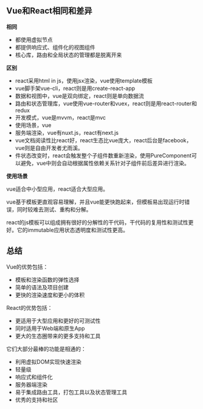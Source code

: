 
## Vue和React相同和差异
**相同**
- 都使用虚拟节点
- 都提供响应式、组件化的视图组件
- 核心库，路由和全局状态的管理都是脱离开来

**区别**
- react采用html in js，使用jsx渲染，vue使用template模板
- vue脚手架vue-cli，react则是用create-react-app
- 数据和视图中，vue是双向绑定，react则是单向数据流
- 路由和状态管理库，vue使用vue-router和vuex，react则是用react-router和redux
- 开发模式，vue是mvvm，react是mvc
- 使用场景，vue
- 服务端渲染，vue有nuxt.js，react有next.js
- vue文档阅读性比react好，react生态比vue庞大，react后台是facebook，vue则是自由开发者尤雨溪。
- 件状态改变时，react会触发整个子组件数重新渲染，使用PureComponent可以避免，vue中则会自动根据属性依赖关系针对子组件前后差异进行渲染。

**使用场景**

vue适合中小型应用，react适合大型应用。

vue基于模板更直观容易理解，并且vue能更快跑起来，但模板易出现运行时错误，同时较难去测试、重构和分解。

react的js模板可以组成拥有很好的分解性的干代码，干代码的复用性和测试性更好。它的immutable应用状态透明度和测试性更高。

## 总结
Vue的优势包括：
- 模板和渲染函数的弹性选择
- 简单的语法及项目创建
- 更快的渲染速度和更小的体积

React的优势包括：
- 更适用于大型应用和更好的可测试性
- 同时适用于Web端和原生App
- 更大的生态圈带来的更多支持和工具

它们大部分最棒的功能是相通的：
- 利用虚拟DOM实现快速渲染
- 轻量级
- 响应式和组件化
- 服务器端渲染
- 易于集成路由工具，打包工具以及状态管理工具
- 优秀的支持和社区